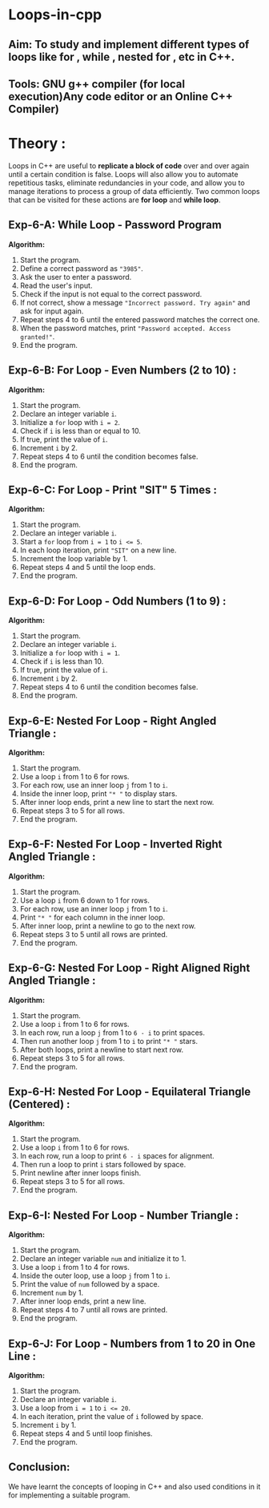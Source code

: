 # Loops-in-cpp

## Aim: To study and implement different types of loops like for , while , nested for , etc in C++.

## Tools: GNU g++ compiler (for local execution)Any code editor or an Online C++ Compiler)

# Theory : 

Loops in C++ are useful to **replicate a block of code** over and over again until a certain condition is false. Loops will also allow you to automate repetitious tasks, eliminate redundancies in your code, and allow you to manage iterations to process a group of data efficiently. Two common loops that can be visited for these actions are **for loop** and **while loop**.

## Exp-6-A: While Loop - Password Program

**Algorithm:**

1. Start the program.
2. Define a correct password as `"3985"`.
3. Ask the user to enter a password.
4. Read the user's input.
5. Check if the input is not equal to the correct password.
6. If not correct, show a message `"Incorrect password. Try again"` and ask for input again.
7. Repeat steps 4 to 6 until the entered password matches the correct one.
8. When the password matches, print `"Password accepted. Access granted!"`.
9. End the program.

## Exp-6-B: For Loop - Even Numbers (2 to 10) :

**Algorithm:**

1. Start the program.
2. Declare an integer variable `i`.
3. Initialize a `for` loop with `i = 2`.
4. Check if `i` is less than or equal to 10.
5. If true, print the value of `i`.
6. Increment `i` by 2.
7. Repeat steps 4 to 6 until the condition becomes false.
8. End the program.

## Exp-6-C: For Loop - Print "SIT" 5 Times :

**Algorithm:**

1. Start the program.
2. Declare an integer variable `i`.
3. Start a `for` loop from `i = 1` to `i <= 5`.
4. In each loop iteration, print `"SIT"` on a new line.
5. Increment the loop variable by 1.
6. Repeat steps 4 and 5 until the loop ends.
7. End the program.

## Exp-6-D: For Loop - Odd Numbers (1 to 9) :

**Algorithm:** 

1. Start the program.
2. Declare an integer variable `i`.
3. Initialize a `for` loop with `i = 1`.
4. Check if `i` is less than 10.
5. If true, print the value of `i`.
6. Increment `i` by 2.
7. Repeat steps 4 to 6 until the condition becomes false.
8. End the program.

## Exp-6-E: Nested For Loop - Right Angled Triangle :

**Algorithm:**

1. Start the program.
2. Use a loop `i` from 1 to 6 for rows.
3. For each row, use an inner loop `j` from 1 to `i`.
4. Inside the inner loop, print `"* "` to display stars.
5. After inner loop ends, print a new line to start the next row.
6. Repeat steps 3 to 5 for all rows.
7. End the program.

## Exp-6-F: Nested For Loop - Inverted Right Angled Triangle :

**Algorithm:**

1. Start the program.
2. Use a loop `i` from 6 down to 1 for rows.
3. For each row, use an inner loop `j` from 1 to `i`.
4. Print `"* "` for each column in the inner loop.
5. After inner loop, print a newline to go to the next row.
6. Repeat steps 3 to 5 until all rows are printed.
7. End the program.

## Exp-6-G: Nested For Loop - Right Aligned Right Angled Triangle :

**Algorithm:**

1. Start the program.
2. Use a loop `i` from 1 to 6 for rows.
3. In each row, run a loop `j` from 1 to `6 - i` to print spaces.
4. Then run another loop `j` from 1 to `i` to print `"* "` stars.
5. After both loops, print a newline to start next row.
6. Repeat steps 3 to 5 for all rows.
7. End the program.

## Exp-6-H: Nested For Loop - Equilateral Triangle (Centered) :

**Algorithm:**

1. Start the program.
2. Use a loop `i` from 1 to 6 for rows.
3. In each row, run a loop to print `6 - i` spaces for alignment.
4. Then run a loop to print `i` stars followed by space.
5. Print newline after inner loops finish.
6. Repeat steps 3 to 5 for all rows.
7. End the program.

## Exp-6-I: Nested For Loop - Number Triangle :

**Algorithm:**

1. Start the program.
2. Declare an integer variable `num` and initialize it to 1.
3. Use a loop `i` from 1 to 4 for rows.
4. Inside the outer loop, use a loop `j` from 1 to `i`.
5. Print the value of `num` followed by a space.
6. Increment `num` by 1.
7. After inner loop ends, print a new line.
8. Repeat steps 4 to 7 until all rows are printed.
9. End the program.

## Exp-6-J: For Loop - Numbers from 1 to 20 in One Line :

**Algorithm:**

1. Start the program.
2. Declare an integer variable `i`.
3. Use a loop from `i = 1` to `i <= 20`.
4. In each iteration, print the value of `i` followed by space.
5. Increment `i` by 1.
6. Repeat steps 4 and 5 until loop finishes.
7. End the program.


## Conclusion:

We have learnt the concepts of looping in C++ and also used conditions in it for implementing a suitable program.
